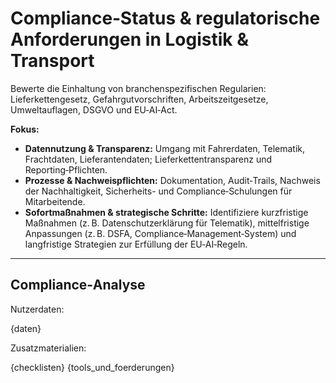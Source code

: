 # Compliance‑Status & regulatorische Anforderungen in Logistik & Transport

Bewerte die Einhaltung von branchenspezifischen Regularien: Lieferkettengesetz, Gefahrgutvorschriften, Arbeitszeitgesetze, Umweltauflagen, DSGVO und EU‑AI‑Act.

**Fokus:**
* **Datennutzung & Transparenz:** Umgang mit Fahrerdaten, Telematik, Frachtdaten, Lieferantendaten; Lieferkettentransparenz und Reporting‑Pflichten.
* **Prozesse & Nachweispflichten:** Dokumentation, Audit‑Trails, Nachweis der Nachhaltigkeit, Sicherheits- und Compliance‑Schulungen für Mitarbeitende.
* **Sofortmaßnahmen & strategische Schritte:** Identifiziere kurzfristige Maßnahmen (z. B. Datenschutzerklärung für Telematik), mittelfristige Anpassungen (z. B. DSFA, Compliance‑Management‑System) und langfristige Strategien zur Erfüllung der EU‑AI‑Regeln.

---

## Compliance‑Analyse

Nutzerdaten:

{daten}

Zusatzmaterialien:

{checklisten}
{tools_und_foerderungen}